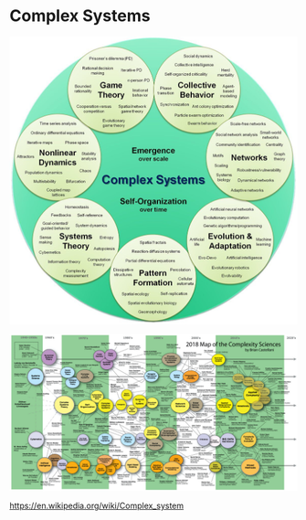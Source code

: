 # Complex Systems

![image](../../media/Complex-Systems-image1.jpg)

![image](../../media/Complex-Systems-image2.jpg)

<https://en.wikipedia.org/wiki/Complex_system>
